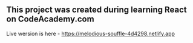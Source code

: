 ## This project was created during learning React on CodeAcademy.com

Live wersion is here - https://melodious-souffle-4d4298.netlify.app
